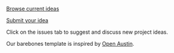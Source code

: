 <a href="https://github.com/sketch-city/project-ideas/issues">Browse current ideas</a>

<a href="https://github.com/sketch-city/project-ideas/issues/new">Submit your idea</a>

Click on the issues tab to suggest and discuss new project ideas.

Our barebones template is inspired by <a href="https://github.com/open-austin/project-ideas">Open Austin</a>.

